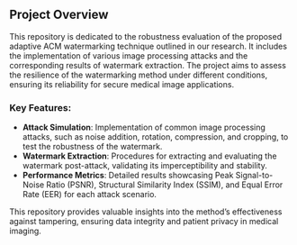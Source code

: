 ## Project Overview

This repository is dedicated to the robustness evaluation of the proposed adaptive ACM watermarking technique outlined in our research. It includes the implementation of various image processing attacks and the corresponding results of watermark extraction. The project aims to assess the resilience of the watermarking method under different conditions, ensuring its reliability for secure medical image applications. 

### Key Features:
- **Attack Simulation**: Implementation of common image processing attacks, such as noise addition, rotation, compression, and cropping, to test the robustness of the watermark.
- **Watermark Extraction**: Procedures for extracting and evaluating the watermark post-attack, validating its imperceptibility and stability.
- **Performance Metrics**: Detailed results showcasing Peak Signal-to-Noise Ratio (PSNR), Structural Similarity Index (SSIM), and Equal Error Rate (EER) for each attack scenario.

This repository provides valuable insights into the method’s effectiveness against tampering, ensuring data integrity and patient privacy in medical imaging.
